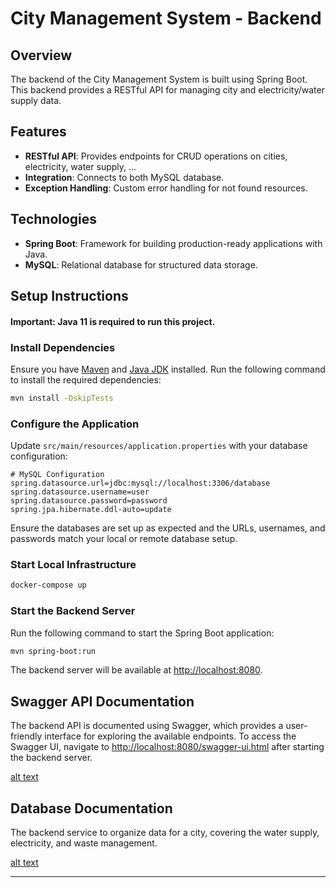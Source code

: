 # City Management System - Backend

## Overview

The backend of the City Management System is built using Spring Boot. This backend provides a RESTful API for managing city and electricity/water supply data.

## Features

- **RESTful API**: Provides endpoints for CRUD operations on cities, electricity, water supply, ...
- **Integration**: Connects to both MySQL database.
- **Exception Handling**: Custom error handling for not found resources.

## Technologies

- **Spring Boot**: Framework for building production-ready applications with Java.
- **MySQL**: Relational database for structured data storage.

## Setup Instructions

#### Important: Java 11 is required to run this project.

### Install Dependencies

Ensure you have [Maven](https://maven.apache.org/) and [Java JDK](https://www.oracle.com/java/technologies/javase-jdk11-downloads.html) installed. Run the following command to install the required dependencies:

```bash
mvn install -DskipTests
```

### Configure the Application

Update `src/main/resources/application.properties` with your database configuration:

```properties
# MySQL Configuration
spring.datasource.url=jdbc:mysql://localhost:3306/database
spring.datasource.username=user
spring.datasource.password=password
spring.jpa.hibernate.ddl-auto=update
```

Ensure the databases are set up as expected and the URLs, usernames, and passwords match your local or remote database setup.

### Start Local Infrastructure
```bash
docker-compose up
```

### Start the Backend Server

Run the following command to start the Spring Boot application:

```bash
mvn spring-boot:run
```

The backend server will be available at [http://localhost:8080](http://localhost:8080).

## Swagger API Documentation

The backend API is documented using Swagger, which provides a user-friendly interface for exploring the available endpoints. 
To access the Swagger UI, navigate to [http://localhost:8080/swagger-ui.html](http://localhost:8080/swagger-ui.html) after starting the backend server.

[alt text](https://github.com/nhpquy/city-management-be/blob/main/doc/swagger-example.png?raw=true)


## Database Documentation
The backend service to organize data for a city, covering the water supply, electricity, and waste management.

[alt text](https://github.com/nhpquy/city-management-be/blob/main/doc/database-diagram.png?raw=true)

---

